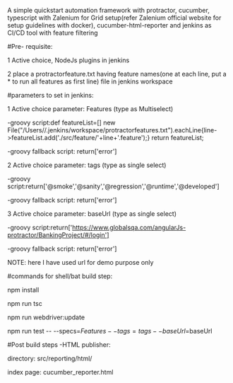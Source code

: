 A simple quickstart automation framework with protractor, cucumber, typescript with Zalenium for Grid setup(refer Zalenium official website for setup guidelines with docker), cucumber-html-reporter and jenkins as CI/CD tool with feature filtering  

#Pre- requisite:

1 Active choice, NodeJs plugins in jenkins

2 place a protractorfeature.txt having feature names(one at each line, put a * to run all features as first line) file in jenkins workspace

#parameters to set in jenkins:

1 Active choice parameter: Features (type as Multiselect)

-groovy script:def featureList=[]
 new File("/Users/<username>/.jenkins/workspace/protractorfeatures.txt").eachLine{line->featureList.add('./src/feature/'+line+'.feature');}
 return featureList;
  
-groovy fallback script: return['error']

2 Active choice parameter: tags (type as single select)

-groovy script:return['@smoke','@sanity','@regression','@runtime','@developed']

-groovy fallback script: return['error']

3 Active choice parameter: baseUrl (type as single select)

-groovy script:return['https://www.globalsqa.com/angularJs-protractor/BankingProject/#/login']

-groovy fallback script: return['error']

NOTE: here I have used url for demo purpose only


#commands for shell/bat build step:

npm install

npm run tsc

npm run webdriver:update

npm run test -- --specs=$Features --tags=tags --baseUrl=$baseUrl


#Post build steps
-HTML publisher:

  directory: src/reporting/html/
  
  index page: cucumber_reporter.html

